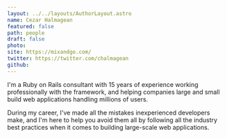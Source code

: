 ```yaml
---
layout: ../../layouts/AuthorLayout.astro
name: Cezar Halmagean
featured: false
path: people
draft: false
photo: 
site: https://mixandgo.com/
twitter: https://twitter.com/chalmagean
github: 
---
```


I'm a Ruby on Rails consultant with 15 years of experience working professionally with the framework, and helping companies large and small build web applications handling millions of users.

During my career, I've made all the mistakes inexperienced developers make, and I'm here to help you avoid them all by following all the industry best practices when it comes to building large-scale web applications.